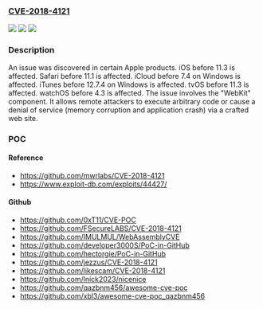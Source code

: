 ### [CVE-2018-4121](https://cve.mitre.org/cgi-bin/cvename.cgi?name=CVE-2018-4121)
![](https://img.shields.io/static/v1?label=Product&message=n%2Fa&color=blue)
![](https://img.shields.io/static/v1?label=Version&message=n%2Fa&color=blue)
![](https://img.shields.io/static/v1?label=Vulnerability&message=n%2Fa&color=brighgreen)

### Description

An issue was discovered in certain Apple products. iOS before 11.3 is affected. Safari before 11.1 is affected. iCloud before 7.4 on Windows is affected. iTunes before 12.7.4 on Windows is affected. tvOS before 11.3 is affected. watchOS before 4.3 is affected. The issue involves the "WebKit" component. It allows remote attackers to execute arbitrary code or cause a denial of service (memory corruption and application crash) via a crafted web site.

### POC

#### Reference
- https://github.com/mwrlabs/CVE-2018-4121
- https://www.exploit-db.com/exploits/44427/

#### Github
- https://github.com/0xT11/CVE-POC
- https://github.com/FSecureLABS/CVE-2018-4121
- https://github.com/IMULMUL/WebAssemblyCVE
- https://github.com/developer3000S/PoC-in-GitHub
- https://github.com/hectorgie/PoC-in-GitHub
- https://github.com/jezzus/CVE-2018-4121
- https://github.com/likescam/CVE-2018-4121
- https://github.com/lnick2023/nicenice
- https://github.com/qazbnm456/awesome-cve-poc
- https://github.com/xbl3/awesome-cve-poc_qazbnm456

